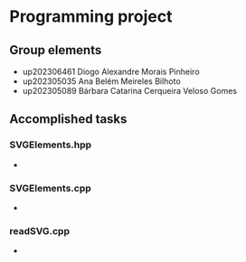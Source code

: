 
# Programming project

## Group elements

- up202306461 Diogo Alexandre Morais Pinheiro
- up202305035 Ana Belém Meireles Bilhoto 
- up202305089 Bárbara Catarina Cerqueira Veloso Gomes



## Accomplished tasks

### SVGElements.hpp

-


### SVGElements.cpp

- 


### readSVG.cpp

- 
